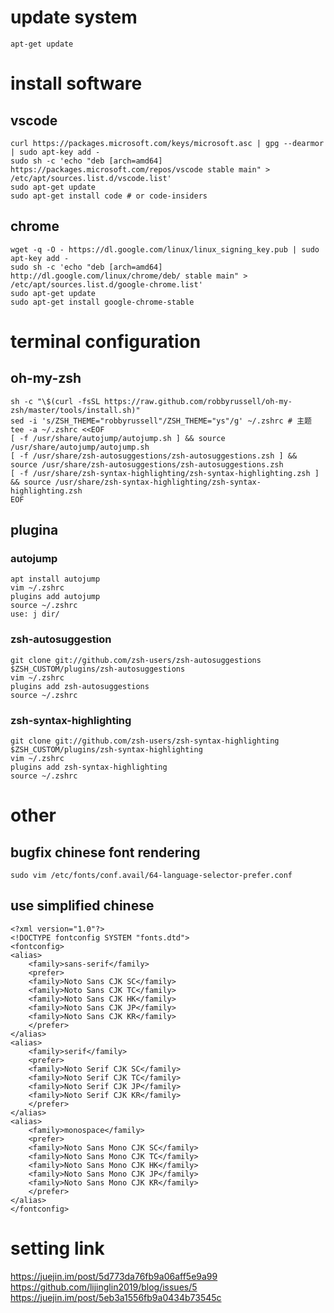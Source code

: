 # update system

    apt-get update

# install software

## vscode

    curl https://packages.microsoft.com/keys/microsoft.asc | gpg --dearmor | sudo apt-key add -
    sudo sh -c 'echo "deb [arch=amd64] https://packages.microsoft.com/repos/vscode stable main" > /etc/apt/sources.list.d/vscode.list'
    sudo apt-get update
    sudo apt-get install code # or code-insiders

## chrome

    wget -q -O - https://dl.google.com/linux/linux_signing_key.pub | sudo apt-key add -
    sudo sh -c 'echo "deb [arch=amd64] http://dl.google.com/linux/chrome/deb/ stable main" > /etc/apt/sources.list.d/google-chrome.list'
    sudo apt-get update
    sudo apt-get install google-chrome-stable

# terminal configuration

## oh-my-zsh

    sh -c "\$(curl -fsSL https://raw.github.com/robbyrussell/oh-my-zsh/master/tools/install.sh)"
    sed -i 's/ZSH_THEME="robbyrussell"/ZSH_THEME="ys"/g' ~/.zshrc # 主题
    tee -a ~/.zshrc <<EOF
    [ -f /usr/share/autojump/autojump.sh ] && source /usr/share/autojump/autojump.sh
    [ -f /usr/share/zsh-autosuggestions/zsh-autosuggestions.zsh ] && source /usr/share/zsh-autosuggestions/zsh-autosuggestions.zsh
    [ -f /usr/share/zsh-syntax-highlighting/zsh-syntax-highlighting.zsh ] && source /usr/share/zsh-syntax-highlighting/zsh-syntax-highlighting.zsh
    EOF

## plugina

### autojump
    apt install autojump
    vim ~/.zshrc
    plugins add autojump
    source ~/.zshrc
    use: j dir/

### zsh-autosuggestion
    git clone git://github.com/zsh-users/zsh-autosuggestions $ZSH_CUSTOM/plugins/zsh-autosuggestions
    vim ~/.zshrc
    plugins add zsh-autosuggestions
    source ~/.zshrc

### zsh-syntax-highlighting
    git clone git://github.com/zsh-users/zsh-syntax-highlighting $ZSH_CUSTOM/plugins/zsh-syntax-highlighting
    vim ~/.zshrc
    plugins add zsh-syntax-highlighting
    source ~/.zshrc



# other

## bugfix chinese font rendering

    sudo vim /etc/fonts/conf.avail/64-language-selector-prefer.conf

## use simplified chinese

    <?xml version="1.0"?>
    <!DOCTYPE fontconfig SYSTEM "fonts.dtd">
    <fontconfig>
    <alias>
        <family>sans-serif</family>
        <prefer>
        <family>Noto Sans CJK SC</family>
        <family>Noto Sans CJK TC</family>
        <family>Noto Sans CJK HK</family>
        <family>Noto Sans CJK JP</family>
        <family>Noto Sans CJK KR</family>
        </prefer>
    </alias>
    <alias>
        <family>serif</family>
        <prefer>
        <family>Noto Serif CJK SC</family>
        <family>Noto Serif CJK TC</family>
        <family>Noto Serif CJK JP</family>
        <family>Noto Serif CJK KR</family>
        </prefer>
    </alias>
    <alias>
        <family>monospace</family>
        <prefer>
        <family>Noto Sans Mono CJK SC</family>
        <family>Noto Sans Mono CJK TC</family>
        <family>Noto Sans Mono CJK HK</family>
        <family>Noto Sans Mono CJK JP</family>
        <family>Noto Sans Mono CJK KR</family>
        </prefer>
    </alias>
    </fontconfig>

# setting link

<https://juejin.im/post/5d773da76fb9a06aff5e9a99>  
<https://github.com/lijinglin2019/blog/issues/5>  
<https://juejin.im/post/5eb3a1556fb9a0434b73545c>
